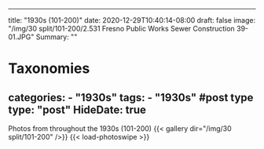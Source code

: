 
---
title: "1930s (101-200)"
date: 2020-12-29T10:40:14-08:00
draft: false
image: "/img/30 split/101-200/2.531 Fresno Public Works Sewer Construction 39-01.JPG"
Summary: ""
#   Taxonomies
categories:
    - "1930s"
tags:
    - "1930s"
#post type
type: "post"
HideDate: true
---

Photos from throughout the 1930s (101-200)
{{< gallery dir="/img/30 split/101-200" />}} {{< load-photoswipe >}}
